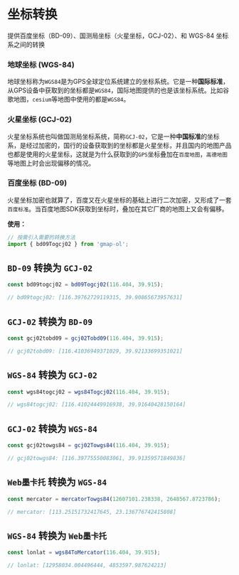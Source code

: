 # 坐标转换

提供百度坐标（BD-09）、国测局坐标（火星坐标，GCJ-02）、和 WGS-84 坐标系之间的转换

### 地球坐标 (WGS-84)

地球坐标称为`WGS84`是为GPS全球定位系统建立的坐标系统。它是一种**国际标准**，从GPS设备中获取到的坐标都是`WGS84`，国际地图提供的也是该坐标系统。比如谷歌地图，`cesium`等地图中使用的都是`WGS84`。


### 火星坐标 (GCJ-02)

火星坐标系统也叫做国测局坐标系统，简称`GCJ-02`，它是一种**中国标准**的坐标系，是经过加密的，国行的设备获取到的坐标都是火星坐标，并且国内的地图产品也都是使用的火星坐标，这就是为什么获取到的`GPS`坐标叠加在`百度地图`，`高德地图`等地图上时会出现偏移的情况。


### 百度坐标 (BD-09)

火星坐标加密也就算了，百度又在火星坐标的基础上进行二次加密，又形成了一套`百度标准`。当百度地图SDK获取到坐标时，叠加在其它厂商的地图上又会有偏移。

**使用：**
```js
// 按需引入需要的转换方法
import { bd09Togcj02 } from 'gmap-ol';
```


## `BD-09` 转换为 `GCJ-02`

```js
const bd09togcj02 = bd09Togcj02(116.404, 39.915);

// bd09togcj02: [116.39762729119315, 39.90865673957631]
```

## `GCJ-02` 转换为 `BD-09`
```js
const gcj02tobd09 = gcj02Tobd09(116.404, 39.915);

// gcj02tobd09: [116.41036949371029, 39.92133699351021]
```

## `WGS-84` 转换为 `GCJ-02`
```js
const wgs84togcj02 = wgs84Togcj02(116.404, 39.915);

// wgs84togcj02: [116.41024449916938, 39.91640428150164]
```

## `GCJ-02` 转换为 `WGS-84`
```js
const gcj02towgs84 = gcj02Towgs84(116.404, 39.915);

// gcj02towgs84: [116.39775550083061, 39.91359571849836]
```

## `Web墨卡托` 转换为 `WGS-84`
```js
const mercator = mercatorTowgs84(12607101.238338, 2648567.8723786);

// mercator: [113.25151732417645, 23.136776742415808]
```

## `WGS-84` 转换为 `Web墨卡托`
```js
const lonlat = wgs84ToMercator(116.404, 39.915);

// lonlat: [12958034.004496444, 4853597.987624213]
```

